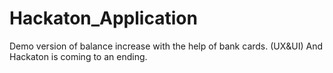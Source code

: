 # Hackaton_Application

Demo version of balance increase with the help of bank cards. (UX&UI)
And Hackaton is coming to an ending.